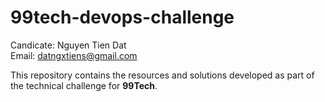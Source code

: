 # 99tech-devops-challenge
Candicate: Nguyen Tien Dat  
Email: datngxtiens@gmail.com

This repository contains the resources and solutions developed as part of the technical challenge for **99Tech**.
